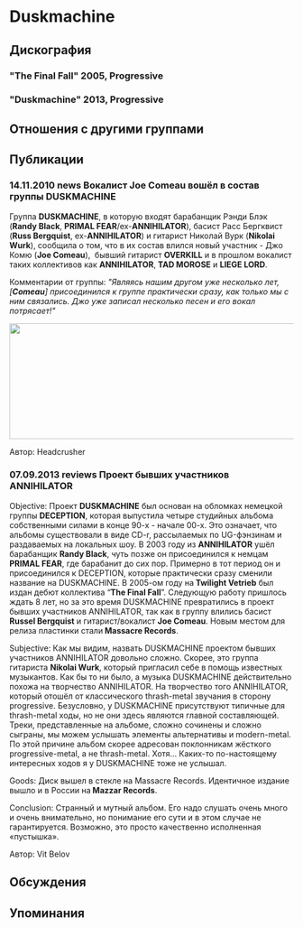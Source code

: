 # Duskmachine



## Дискография

### "The Final Fall" 2005, Progressive



### "Duskmachine" 2013, Progressive




## Отношения с другими группами


## Публикации

### 14.11.2010 news Вокалист Joe Comeau вошёл в состав группы DUSKMACHINE

<P>Группа <STRONG>DUSKMACHINE</STRONG>, в которую входят барабанщик Рэнди Блэк (<STRONG>Randy Black</STRONG>, <STRONG>PRIMAL FEAR</STRONG>/ex-<STRONG>ANNIHILATOR</STRONG>), басист Расс Бергквист (<STRONG>Russ Bergquist</STRONG>, ex-<STRONG>ANNIHILATOR</STRONG>) и гитарист Николай Вурк (<STRONG>Nikolai Wurk</STRONG>), сообщила о том, что в их состав влился новый участник - Джо Комю (<STRONG>Joe Comeau</STRONG>),&nbsp; бывший гитарист <STRONG>OVERKILL</STRONG> и в прошлом вокалист таких коллективов как <STRONG>ANNIHILATOR</STRONG>, <STRONG>TAD MOROSE</STRONG> и <STRONG>LIEGE LORD</STRONG>.</P>
<P>Комментарии от группы: <EM>"Являясь нашим другом уже несколько лет, [<B itxtvisited="1">Comeau</B>] присоединился к группе практически сразу, как только мы с ним связались. Джо уже записал несколько песен и его вокал потрясает!"</EM></P>
<P><center><IMG border=0 src="/images/news_rus/2010.11/17594.jpg" width=620 height=205></P></center>
Автор: Headcrusher

### 07.09.2013 reviews Проект бывших участников ANNIHILATOR

<P><SPAN class=tit3>Objective</SPAN>: Проект <STRONG>DUSKMACHINE</STRONG> был основан на обломках немецкой группы <STRONG>DECEPTION</STRONG>, которая выпустила четыре студийных альбома собственными силами в конце 90-х - начале 00-х. Это означает, что альбомы существовали в виде CD-r, рассылаемых по UG-фэнзинам и раздаваемых на локальных шоу. В 2003 году из <STRONG>ANNIHILATOR</STRONG> ушёл барабанщик <STRONG>Randy Black</STRONG>, чуть позже он присоединился к немцам <STRONG>PRIMAL FEAR</STRONG>, где барабанит до сих пор. Примерно в тот период он и присоединился к DECEPTION, которые практически сразу сменили название на DUSKMACHINE. В 2005-ом году на<STRONG> Twilight Vetrieb</STRONG> был издан дебют коллектива “<STRONG>The Final Fall</STRONG>”. Следующую работу пришлось ждать 8 лет, но за это время DUSKMACHINE превратились в проект бывших участников ANNIHILATOR, так как в группу влились басист <STRONG>Russel Bergquist</STRONG> и гитарист/вокалист <STRONG>Joe Comeau</STRONG>. Новым местом для релиза пластинки стали<STRONG> Massacre Records</STRONG>.</P>
<P><SPAN class=tit3>Subjective</SPAN>: Как мы видим, назвать DUSKMACHINE проектом бывших участников ANNIHILATOR довольно сложно. Скорее, это группа гитариста <STRONG>Nikolai Wurk</STRONG>, который пригласил себе в помощь известных музыкантов. Как бы то ни было, а музыка DUSKMACHINE действительно похожа на творчество ANNIHILATOR. На творчество того ANNIHILATOR, который отошёл от классического thrash-metal звучания в сторону progressive. Безусловно, у DUSKMACHINE присутствуют типичные для thrash-metal ходы, но не они здесь являются главной составляющей. Треки, представленные на альбоме, сложно сочинены и сложно сыграны, мы можем услышать элементы альтернативы и modern-metal. По этой причине альбом скорее адресован поклонникам жёсткого progressive-metal, а не thrash-metal. Хотя… Каких-то по-настоящему интересных ходов я у DUSKMACHINE тоже не услышал. </P>
<P><SPAN class=tit3>Goods</SPAN>: Диск вышел в стекле на Massacre Records. Идентичное издание вышло и в России на<STRONG> Mazzar Records</STRONG>.</P>
<P><SPAN class=tit3>Conclusion</SPAN>: Странный и мутный альбом. Его надо слушать очень много и очень внимательно, но понимание его сути и в этом случае не гарантируется. Возможно, это просто качественно исполненная «пустышка».</P>
Автор: Vit Belov


## Обсуждения


## Упоминания

